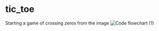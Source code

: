 # tic_toe



Starting a game of crossing zeros from the image
![Code flowchart (1)](https://github.com/user-attachments/assets/5332f9b8-60c0-41e6-899f-7a57845df076)

